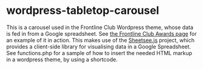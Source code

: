 wordpress-tabletop-carousel
===========================

This is a carousel used in the Frontline Club Wordpress theme, whose data is fed in from a Google spreadsheet. See <a href="http://frontlineclub.com/awards"> the Frontline Club Awards page</a> for an example of it in action.
This makes use of the <a href="https://jlord.github.io/sheetsee.js/">Sheetsee.js</a> project, which provides a client-side library for visualising data in a Google Spreadsheet. 
See functions.php for a sample of how to insert the needed HTML markup in a wordpress theme, by using a shortcode. 